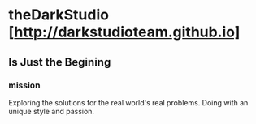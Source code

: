 #  theDarkStudio [http://darkstudioteam.github.io]
Is Just the Begining
---
### mission
Exploring the solutions for the real world's real problems. Doing with an unique style and passion.
